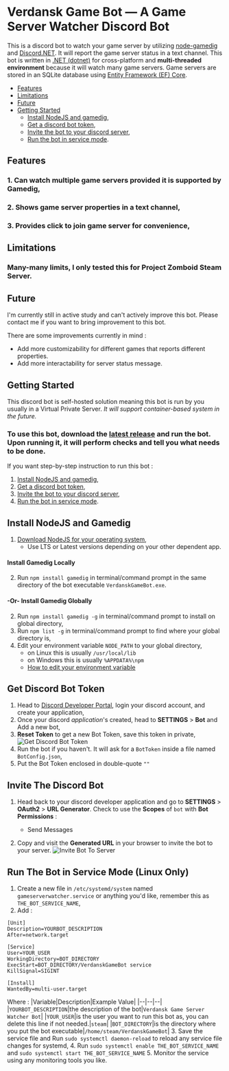 
# Verdansk Game Bot — A Game Server Watcher Discord Bot

This is a discord bot to watch your game server by utilizing [node-gamedig](https://github.com/gamedig/node-gamedig) and [Discord.NET](https://github.com/discord-net/Discord.Net/). It will report the game server status in a text channel. This bot is written in [.NET (dotnet)](https://dotnet.microsoft.com/) for cross-platform and __multi-threaded environment__ because it will watch many game servers. Game servers are stored in an SQLite database using [Entity Framework (EF) Core](https://docs.microsoft.com/en-us/ef/core/).

- [Features](README#features)
- [Limitations](README#limitations)
- [Future](README#future)
- [Getting Started](README#getting-started)
  - [Install NodeJS and gamedig](README#install-nodejs-and-gamedig),
  - [Get a discord bot token](README#get-discord-bot-token),
  - [Invite the bot to your discord server](README#invite-the-discord-bot),
  - [Run the bot in service mode](README#run-the-bot-in-service-mode-linux-only).

## Features

### 1. Can watch multiple game servers provided it is supported by Gamedig,
### 2. Shows game server properties in a text channel,
### 3. Provides click to join game server for convenience,

## Limitations

### Many-many limits, I only tested this for Project Zomboid Steam Server.

## Future

I'm currently still in active study and can't actively improve this bot. Please contact me if you want to bring improvement to this bot.

There are some improvements currently in mind :
- Add more customizability for different games that reports different properties.
- Add more interactability for server status message.

## Getting Started

This discord bot is self-hosted solution meaning this bot is run by you usually in a Virtual Private Server. _It will support container-based system in the future._

### To use this bot, download the [latest release](https://github.com/ha-ves/VerdanskGameBot/releases) and run the bot. Upon running it, it will perform checks and tell you what needs to be done.

If you want step-by-step instruction to run this bot :
1. [Install NodeJS and gamedig](README#install-nodejs-and-gamedig),
2. [Get a discord bot token](README#get-discord-bot-token),
3. [Invite the bot to your discord server](README#invite-the-discord-bot),
4. [Run the bot in service mode](README#run-the-bot-in-service-mode-linux-only).

## Install NodeJS and Gamedig

1. [Download NodeJS for your operating system](https://nodejs.org/en/download/),
	- Use LTS or Latest versions depending on your other dependent app.

#### Install Gamedig Locally
2. Run `npm install gamedig` in terminal/command prompt in the same directory of the bot executable `VerdanskGameBot.exe`.

#### -Or- Install Gamedig Globally
2. Run `npm install gamedig -g` in terminal/command prompt to install on global directory,
3. Run `npm list -g` in terminal/command prompt to find where your global directory is,
4. Edit your environment variable `NODE_PATH` to your global directory,
	- on Linux this is usually `/usr/local/lib`
	- on Windows this is usually `%APPDATA%\npm`
	- [How to edit your environment variable](https://www.google.com/search?q=how+to+edit+environment+variable)

## Get Discord Bot Token

1. Head to [Discord Developer Portal](https://discord.com/developers/applications), login your discord account, and create your application,
2. Once your discord _application_'s created, head to **SETTINGS** > **Bot** and Add a new bot,  
3. **Reset Token** to get a new Bot Token, save this token in private,
![Get Discord Bot Token](https://www.tekat.my.id/wp-content/uploads/2022/04/get-discord-bot-token.png)
4. Run the bot if you haven't. It will ask for a `BotToken` inside a file named `BotConfig.json`,
5. Put the Bot Token enclosed in double-quote `""`

## Invite The Discord Bot

1. Head back to your discord developer application and go to **SETTINGS** > **OAuth2** > **URL Generator**. Check to use the **Scopes** of `bot` with **Bot Permissions** :
	- Send Messages

2. Copy and visit the **Generated URL** in your browser to invite the bot to your server.
![Invite Bot To Server](https://www.tekat.my.id/wp-content/uploads/2022/04/invite-bot-to-server.jpg)

## Run The Bot in Service Mode (Linux Only)

1. Create a new file in `/etc/systemd/system` named `gameserverwatcher.service` or anything you'd like, remember this as `THE_BOT_SERVICE_NAME`,
2. Add : 
```
[Unit]
Description=YOURBOT_DESCRIPTION
After=network.target

[Service]
User=YOUR_USER
WorkingDirectory=BOT_DIRECTORY
ExecStart=BOT_DIRECTORY/VerdanskGameBot service
KillSignal=SIGINT

[Install]
WantedBy=multi-user.target
```
Where :
|Variable|Description|Example Value|
|--|--|--|
|`YOURBOT_DESCRIPTION`|the description of the bot|`Verdansk Game Server Watcher Bot`|
|`YOUR_USER`|is the user you want to run this bot as, you can delete this line if not needed.|`steam`|
|`BOT_DIRECTORY`|is the directory where you put the bot executable|`/home/steam/VerdanskGameBot`|
3. Save the service file and Run `sudo systemctl daemon-reload` to reload any service file changes for systemd,
4. Run `sudo systemctl enable THE_BOT_SERVICE_NAME` and `sudo systemctl start THE_BOT_SERVICE_NAME`
5. Monitor the service using any monitoring tools you like.